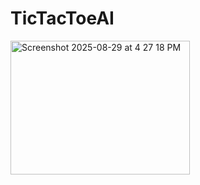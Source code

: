 # TicTacToeAI

<img width="287" height="214" alt="Screenshot 2025-08-29 at 4 27 18 PM" src="https://github.com/user-attachments/assets/32c41ac6-6206-4845-b13a-47a8cee3c0b1" />
